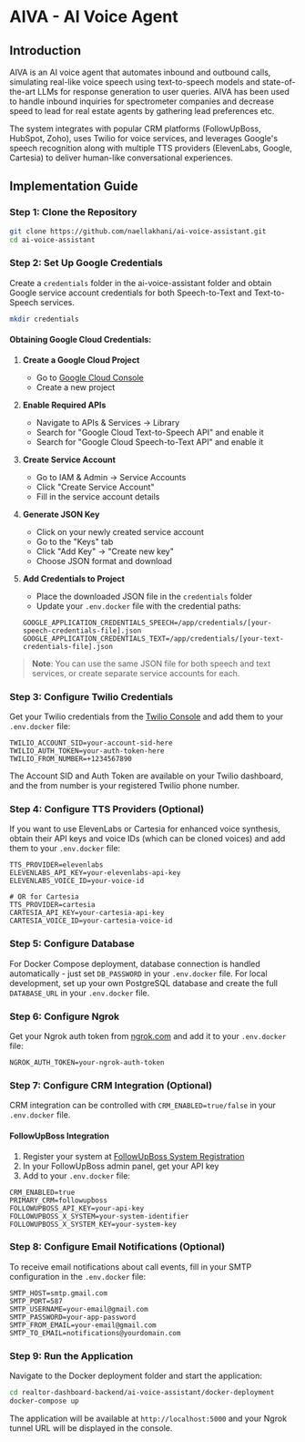 # AIVA - AI Voice Agent

## Introduction

AIVA is an AI voice agent that automates inbound and outbound calls, simulating real-like voice speech using text-to-speech models and state-of-the-art LLMs for response generation to user queries. AIVA has been used to handle inbound inquiries for spectrometer companies and decrease speed to lead for real estate agents by gathering lead preferences etc. 

The system integrates with popular CRM platforms (FollowUpBoss, HubSpot, Zoho), uses Twilio for voice services, and leverages Google's speech recognition along with multiple TTS providers (ElevenLabs, Google, Cartesia) to deliver human-like conversational experiences.

## Implementation Guide

### Step 1: Clone the Repository

```bash
git clone https://github.com/naellakhani/ai-voice-assistant.git
cd ai-voice-assistant
```

### Step 2: Set Up Google Credentials

Create a `credentials` folder in the ai-voice-assistant folder and obtain Google service account credentials for both Speech-to-Text and Text-to-Speech services.

```bash
mkdir credentials
```

#### Obtaining Google Cloud Credentials:

1. **Create a Google Cloud Project**
   - Go to [Google Cloud Console](https://console.cloud.google.com/)
   - Create a new project

2. **Enable Required APIs**
   - Navigate to APIs & Services → Library
   - Search for "Google Cloud Text-to-Speech API" and enable it
   - Search for "Google Cloud Speech-to-Text API" and enable it

3. **Create Service Account**
   - Go to IAM & Admin → Service Accounts
   - Click "Create Service Account"
   - Fill in the service account details

4. **Generate JSON Key**
   - Click on your newly created service account
   - Go to the "Keys" tab
   - Click "Add Key" → "Create new key"
   - Choose JSON format and download

5. **Add Credentials to Project**
   - Place the downloaded JSON file in the `credentials` folder
   - Update your `.env.docker` file with the credential paths:
   ```
   GOOGLE_APPLICATION_CREDENTIALS_SPEECH=/app/credentials/[your-speech-credentials-file].json
   GOOGLE_APPLICATION_CREDENTIALS_TEXT=/app/credentials/[your-text-credentials-file].json
   ```
> **Note**: You can use the same JSON file for both speech and text services, or create separate service accounts for each.

### Step 3: Configure Twilio Credentials

Get your Twilio credentials from the [Twilio Console](https://console.twilio.com/) and add them to your `.env.docker` file:

```
TWILIO_ACCOUNT_SID=your-account-sid-here
TWILIO_AUTH_TOKEN=your-auth-token-here
TWILIO_FROM_NUMBER=+1234567890
```

The Account SID and Auth Token are available on your Twilio dashboard, and the from number is your registered Twilio phone number.

### Step 4: Configure TTS Providers (Optional)

If you want to use ElevenLabs or Cartesia for enhanced voice synthesis, obtain their API keys and voice IDs (which can be cloned voices) and add them to your `.env.docker` file:

```
TTS_PROVIDER=elevenlabs
ELEVENLABS_API_KEY=your-elevenlabs-api-key
ELEVENLABS_VOICE_ID=your-voice-id

# OR for Cartesia
TTS_PROVIDER=cartesia
CARTESIA_API_KEY=your-cartesia-api-key
CARTESIA_VOICE_ID=your-cartesia-voice-id
```

### Step 5: Configure Database

For Docker Compose deployment, database connection is handled automatically - just set `DB_PASSWORD` in your `.env.docker` file. For local development, set up your own PostgreSQL database and create the full `DATABASE_URL` in your `.env.docker` file.

### Step 6: Configure Ngrok

Get your Ngrok auth token from [ngrok.com](https://ngrok.com/) and add it to your `.env.docker` file:

```
NGROK_AUTH_TOKEN=your-ngrok-auth-token
```

### Step 7: Configure CRM Integration (Optional)

CRM integration can be controlled with `CRM_ENABLED=true/false` in your `.env.docker` file.

#### FollowUpBoss Integration
1. Register your system at [FollowUpBoss System Registration](https://apps.followupboss.com/system-registration)
2. In your FollowUpBoss admin panel, get your API key
3. Add to your `.env.docker` file:
```
CRM_ENABLED=true
PRIMARY_CRM=followupboss
FOLLOWUPBOSS_API_KEY=your-api-key
FOLLOWUPBOSS_X_SYSTEM=your-system-identifier
FOLLOWUPBOSS_X_SYSTEM_KEY=your-system-key
```

### Step 8: Configure Email Notifications (Optional)

To receive email notifications about call events, fill in your SMTP configuration in the `.env.docker` file:

```
SMTP_HOST=smtp.gmail.com
SMTP_PORT=587
SMTP_USERNAME=your-email@gmail.com
SMTP_PASSWORD=your-app-password
SMTP_FROM_EMAIL=your-email@gmail.com
SMTP_TO_EMAIL=notifications@yourdomain.com
```

### Step 9: Run the Application

Navigate to the Docker deployment folder and start the application:

```bash
cd realtor-dashboard-backend/ai-voice-assistant/docker-deployment
docker-compose up
```

The application will be available at `http://localhost:5000` and your Ngrok tunnel URL will be displayed in the console.